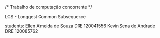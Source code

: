 /* Trabalho de computação concorrente */
 
LCS - Longgest Common Subsequence

students: Ellen Almeida de Souza  DRE 120041556
	  Kevin Sena de Andrade   DRE 120085762 




